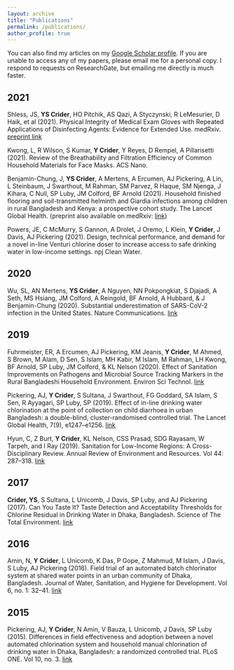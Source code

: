 ```yaml
---
layout: archive
title: "Publications"
permalink: /publications/
author_profile: true
---
```


You can also find my articles on my [Google Scholar profile](https://scholar.google.com/citations?user=yD_m398AAAAJ&hl=en). If you are unable to access any of my papers, please email me for a personal copy. I respond to requests on ResearchGate, but emailing me directly is much faster. 

## 2021
Shless, JS, **YS Crider**, HO Pitchik, AS Qazi, A Styczynski, R LeMesurier, D Haik, et al (2021). Physical Integrity of Medical Exam Gloves with Repeated Applications of Disinfecting Agents: Evidence for Extended Use. medRxiv. [preprint link](https://doi.org/10.1101/2021.05.31.21258129)

Kwong, L, R Wilson, S Kumar, **Y Crider**, Y Reyes, D Rempel, A Pillarisetti (2021). Review of the Breathability and Filtration Efficiency of Common Household Materials for Face Masks. ACS Nano.

Benjamin-Chung, J, **YS Crider**, A Mertens, A Ercumen, AJ Pickering, A Lin, L Steinbaum, J Swarthout, M Rahman, SM Parvez, R Haque, SM Njenga, J Kihara, C Null, SP Luby, JM Colford, BF Arnold (2021). Household finished flooring and soil-transmitted helminth and Giardia infections among children in rural Bangladesh and Kenya: a prospective cohort study. The Lancet Global Health.
(preprint also available on medRxiv: [link](https://doi.org/10.1101/2020.06.23.20138578))

Powers, JE, C McMurry, S Gannon, A Drolet, J Oremo, L Klein, **Y Crider**, J Davis, AJ Pickering (2021). Design, technical performance, and demand for a novel in-line Venturi chlorine doser to increase access to safe drinking water in low-income settings. npj Clean Water. 

## 2020
Wu, SL, AN Mertens, **YS Crider**, A Nguyen, NN Pokpongkiat, S Djajadi, A Seth, MS Hsiang, JM Colford, A Reingold, BF Arnold, A Hubbard, & J Benjamin-Chung (2020). Substantial underestimation of SARS-CoV-2 infection in the United States. Nature Communications. [link](https://doi.org/10.1038/s41467-020-18272-4)

## 2019
Fuhrmeister, ER, A Ercumen, AJ Pickering, KM Jeanis, **Y Crider**, M Ahmed, S Brown, M Alam, D Sen, S Islam, MH Kabir, M Islam, M Rahman, LH Kwong, BF Arnold, SP Luby, JM Colford, & KL Nelson (2020). Effect of Sanitation Improvements on Pathogens and Microbial Source Tracking Markers in the Rural Bangladeshi Household Environment. Environ Sci Technol. [link](https://doi.org/10.1021/acs.est.9b04835)

Pickering, AJ, **Y Crider**, S Sultana, J Swarthout, FG Goddard, SA Islam, S Sen, R Ayyagari, SP Luby, SP (2019). Effect of in-line drinking water chlorination at the point of collection on child diarrhoea in urban Bangladesh: a double-blind, cluster-randomised controlled trial. The Lancet Global Health, 7(9), e1247–e1256. [link](https://doi.org/10.1016/S2214-109X(19)30315-8)

Hyun, C, Z Burt, **Y Crider**, KL Nelson, CSS Prasad, SDG Rayasam, W Tarpeh, and I Ray (2019). Sanitation for Low-Income Regions: A Cross-Disciplinary Review. Annual Review of Environment and Resources. Vol 44: 287–318. [link](https://doi.org/10.1146/annurev-environ-101718-033327)

## 2017
**Crider, YS**, S Sultana, L Unicomb, J Davis, SP Luby, and AJ Pickering (2017). Can You Taste It? Taste Detection and Acceptability Thresholds for Chlorine Residual in Drinking Water in Dhaka, Bangladesh. Science of The Total Environment. [link](https://doi.org/10.1016/j.scitotenv.2017.09.135)

## 2016
Amin, N, **Y Crider**, L Unicomb, K Das, P Gope, Z Mahmud, M Islam, J Davis, S Luby, AJ Pickering (2016). Field trial of an automated batch chlorinator system at shared water points in an urban community of Dhaka, Bangladesh. Journal of Water, Sanitation, and Hygiene for Development. Vol 6, no. 1: 32–41. [link](https://doi.org/10.2166/washdev.2016.027)

## 2015
Pickering, AJ, **Y Crider**, N Amin, V Bauza, L Unicomb, J Davis, SP Luby (2015). Differences in field effectiveness and adoption between a novel automated chlorination system and household manual chlorination of drinking water in Dhaka, Bangladesh: a randomized controlled trial. PLoS ONE. Vol 10, no. 3. [link](https://doi.org/10.1371/journal.pone.0118397)
